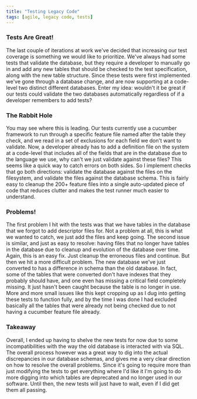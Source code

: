 ```yaml
---
title: "Testing Legacy Code"
tags: [agile, legacy code, tests]
---
```


### Tests Are Great!
The last couple of iterations at work we've decided that increasing our test coverage is something we would like to prioritize.  We've always had some tests that validate the database, but they require a developer to manually go in and add any new tables that should be checked to the test specification, along with the new table structure.  Since these tests were first implemented we've gone through a database change, and are now supporting at a code-level two distinct different databases.  Enter my idea: wouldn't it be great if our tests could validate the two databases automatically regardless of if a developer remembers to add tests?

### The Rabbit Hole
You may see where this is leading.  Our tests currently use a cucumber framework to run through a specific feature file named after the table they check, and we read in a set of exclusions for each field we don't want to validate. Now, a developer already has to add a definition file on the system at a code-level that includes all of the fields that are in the database due to the language we use, why can't we just validate against these files?  This seems like a quick way to catch errors on both sides. So I implement checks that go both directions: validate the database against the files on the filesystem, and validate the files against the database schema. This is fairly easy to cleanup the 200+ feature files into a single auto-updated piece of code that reduces clutter and makes the test runner much easier to understand.

### Problems!
The first problem I hit with the tests was that we have tables in the database that we forgot to add descriptor files for. Not a problem at all, this is what we wanted to catch, we just add the files and keep going.  The second issue is similar, and just as easy to resolve: having files that no longer have tables in the database due to cleanup and evolution of the database over time. Again, this is an easy fix. Just cleanup the erroneous files and continue. But then we hit a more difficult problem.  The new database we've just converted to has a difference in schema than the old database.  In fact, some of the tables that were converted don't have indexes that they probably should have, and one even has missing a critical field completely missing.  It just hasn't been caught because the table is no longer in use.  More and more small issues like this kept cropping up as I dug into getting these tests to function fully, and by the time I was done I had excluded basically all the tables that were already not being checked due to not having a cucumber feature file already.  

### Takeaway
Overall, I ended up having to shelve the new tests for now due to some incompatibilities with the way the old database is interacted with via SQL. The overall process however was a great way to dig into the actual discrepancies in our database schemas, and gives me a very clear direction on how to resolve the overall problems.  Since it's going to require more than just modifying the tests to get everything where I'd like it I'm going to do more digging into which tables are deprecated and no longer used in our software. Until then, the new tests will just have to wait, even if I did get them all passing.
